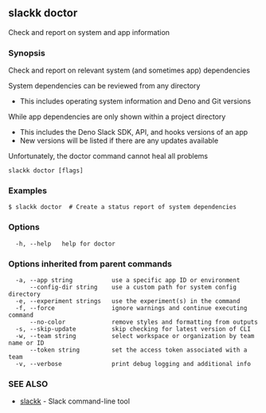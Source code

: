 ## slackk doctor

Check and report on system and app information

### Synopsis

Check and report on relevant system (and sometimes app) dependencies

System dependencies can be reviewed from any directory
* This includes operating system information and Deno and Git versions

While app dependencies are only shown within a project directory
* This includes the Deno Slack SDK, API, and hooks versions of an app
* New versions will be listed if there are any updates available

Unfortunately, the doctor command cannot heal all problems

```
slackk doctor [flags]
```

### Examples

```
$ slackk doctor  # Create a status report of system dependencies
```

### Options

```
  -h, --help   help for doctor
```

### Options inherited from parent commands

```
  -a, --app string           use a specific app ID or environment
      --config-dir string    use a custom path for system config directory
  -e, --experiment strings   use the experiment(s) in the command
  -f, --force                ignore warnings and continue executing command
      --no-color             remove styles and formatting from outputs
  -s, --skip-update          skip checking for latest version of CLI
  -w, --team string          select workspace or organization by team name or ID
      --token string         set the access token associated with a team
  -v, --verbose              print debug logging and additional info
```

### SEE ALSO

* [slackk](slackk.md)	 - Slack command-line tool

